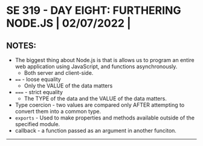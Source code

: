 # **SE 319 - DAY EIGHT: FURTHERING NODE.JS | 02/07/2022 |**

## **NOTES:**
* The biggest thing about Node.js is that is allows us to program an entire web application using JavaScript, and functions asynchronously.
    * Both server and client-side.
* ```==``` - loose equality
    * Only the VALUE of the data matters
* ```===``` - strict equality
    * The TYPE of the data and the VALUE of the data matters.
* Type coercion - two values are compared only AFTER attempting to convert them into a common type.
* ```exports``` - Used to make properties and methods available outside of the specified module.
* callback - a function passed as an argument in another funciton.
---